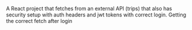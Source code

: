A React project that fetches from an external API (trips) that also has security setup with auth headers and jwt tokens with correct login. Getting the correct fetch after login
